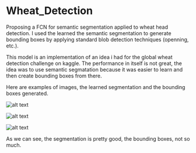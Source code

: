 # Wheat_Detection
Proposing a FCN for semantic segmentation applied to wheat head detection. I used the learned the semantic segmentation to 
generate bounding boxes by applying standard blob detection techniques (openning, etc.).


This model is an implementation of an idea i had for the global wheat detection challenge on kaggle. The performance in itself is not great, the idea was to use semantic segmatation
because it was easier to learn and then create bounding boxes from there.


Here are examples of images, the learned segmentation and the bounding boxes generated.


![alt text](https://scontent-cdt1-1.xx.fbcdn.net/v/t1.15752-9/116588272_287267622595327_5322201165893978927_n.png?_nc_cat=101&ccb=2&_nc_sid=ae9488&_nc_ohc=ZDGc3RlOcMMAX-F0KH6&_nc_ht=scontent-cdt1-1.xx&oh=f035495abd37044e00c0d2bdecd9c83d&oe=5FC8AFFB)



![alt text](https://scontent-cdt1-1.xx.fbcdn.net/v/t1.15752-9/117242477_2715568455432531_3088788745022156913_n.png?_nc_cat=110&ccb=2&_nc_sid=ae9488&_nc_ohc=XfQKB4zfa0wAX-Fkpaa&_nc_ht=scontent-cdt1-1.xx&oh=1c07bcc7f4bf3442c3335da18af322f5&oe=5FCAD617)

![alt text](https://scontent-cdg2-1.xx.fbcdn.net/v/t1.15752-9/116604107_3204696599595505_6513750103228554475_n.png?_nc_cat=107&ccb=2&_nc_sid=ae9488&_nc_ohc=OIXE0c-LJK0AX9HoSId&_nc_ht=scontent-cdg2-1.xx&oh=b45843119accaf93ebd181a0149b22c7&oe=5FC813C5)


As we can see, the segmentation is pretty good, the bounding boxes, not so much.

